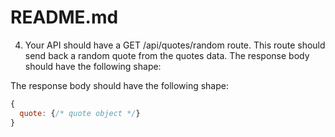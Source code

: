 # README.md

4. Your API should have a GET /api/quotes/random route. This route should send back a random quote from the quotes data. The response body should have the following shape:

The response body should have the following shape:
```javascript
{
  quote: {/* quote object */}
}
```

